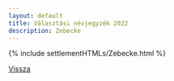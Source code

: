 ```yaml
---
layout: default
title: Választási névjegyzék 2022
description: Zebecke
---
```


{% include settlementHTMLs/Zebecke.html %}

[Vissza](./)